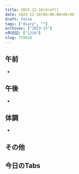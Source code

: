 ```yaml
---
title: 2023-12-16[draft]
date: 2023-12-16T00:00:00+09:00
draft: false
tags: ["diary", ""]
archives: ["2023-12"]
n年日記: ["1216"]
slug: 729628
---
```

## 午前
- 
## 午後
- 
## 体調
- 
## その他
## 今日のTabs